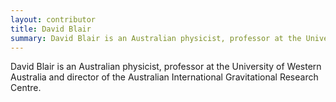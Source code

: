 ```yaml
---
layout: contributor
title: David Blair
summary: David Blair is an Australian physicist, professor at the University of Western Australia and director of the Australian International Gravitational Research Centre.
---
```


David Blair is an Australian physicist, professor at the University of Western Australia and director of the Australian International Gravitational Research Centre.
